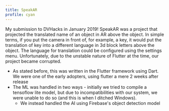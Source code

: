 ```yaml
---
title: SpeakAR
profile: cyan
---
```


My submission to DVHacks in January 2019! SpeakAR was a project that projected the translated name of an object in AR above the object. In simple terms, if you put the camera in front of, for example, a key, it would put the translation of key into a different language in 3d block letters above the object. The language for translation could be configured using the settings menu. Unfortunately, due to the unstable nature of Flutter at the time, our project became corrupted.

* As stated before, this was written in the Flutter framework using Dart. We were one of the early adopters, using flutter a mere 2 weeks after release
* The ML was handled in two ways - initially we tried to compile a tensoflow lite model, but due to incompatibilities with our system, we were unable to do so (and this is when I ditched Windows).
  * We instead handled the AI using Firebase's object detection model

